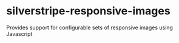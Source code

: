 silverstripe-responsive-images
==============================

Provides support for configurable sets of responsive images using Javascript
